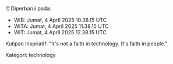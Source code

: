 ⏰ Diperbarui pada:
- WIB: Jumat, 4 April 2025 10.38.15 UTC
- WITA: Jumat, 4 April 2025 11.38.15 UTC
- WIT: Jumat, 4 April 2025 12.38.15 UTC

Kutipan Inspiratif:
"It's not a faith in technology. It's faith in people."


Kategori: technology

